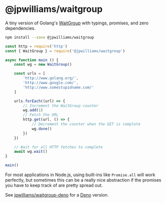 # @jpwilliams/waitgroup

A tiny version of Golang's [WaitGroup](https://golang.org/pkg/sync/#WaitGroup) with typings, promises, and zero dependencies.

``` sh
npm install --save @jpwilliams/waitgroup
```

``` js
const http = require('http')
const { WaitGroup } = require('@jpwilliams/waitgroup')

async function main () {
	const wg = new WaitGroup()

	const urls = [
		'http://www.golang.org/',
		'http://www.google.com/',
		'http://www.somestupidname.com/'
	]

	urls.forEach((url) => {
		// Increment the WaitGroup counter
		wg.add(1)
		// Fetch the URL
		http.get(url, () => {
			// Decrement the counter when the GET is complete
			wg.done()
		})
	})

	// Wait for all HTTP fetches to complete
	await wg.wait()
}

main()
```

For most applications in Node.js, using built-ins like `Promise.all` will work perfectly, but sometimes this can be a really nice abstraction if the promises you have to keep track of are pretty spread out.

See [jpwilliams/waitgroup-deno](https://github.com/jpwilliams/waitgroup-deno) for a [Deno](https://deno.land/) version.
